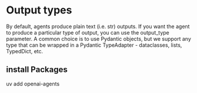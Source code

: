 # Output types
By default, agents produce plain text (i.e. str) outputs. If you want the agent to produce a particular type of output, you can use the output_type parameter. A common choice is to use Pydantic objects, but we support any type that can be wrapped in a Pydantic TypeAdapter - dataclasses, lists, TypedDict, etc.

## install Packages
uv add openai-agents
